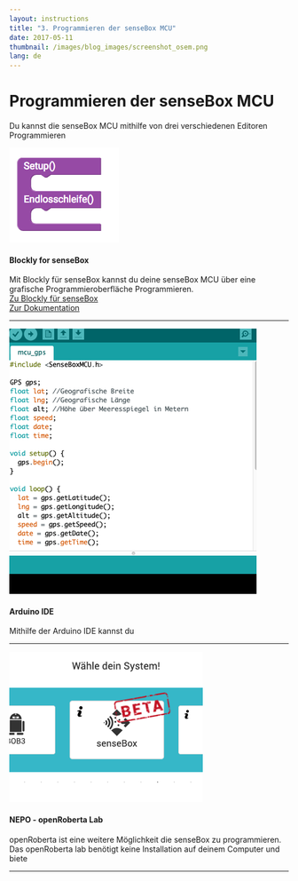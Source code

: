 ```yaml
---
layout: instructions
title: "3. Programmieren der senseBox MCU"
date: 2017-05-11
thumbnail: /images/blog_images/screenshot_osem.png
lang: de
---
```

Programmieren der senseBox MCU
============

Du kannst die senseBox MCU mithilfe von drei verschiedenen Editoren Programmieren
 <div class="media">
                    <div class="media-left">
                      <a href="#">
                        <img class="media-object media-go-image" src="/images/blockly_de.png" alt="...">
                      </a>
                    </div>
                    <div class="media-body">
                      <h4 class="media-heading">Blockly for senseBox</h4>
                      Mit Blockly für senseBox kannst du deine senseBox MCU über eine grafische Programmieroberfläche Programmieren. 
                      <div class="row">
                          <div class="col-md-4">
                            <a class="btn" href="{{more.edulink }}" target="_blank" role="button">Zu Blockly für senseBox</a> 
                          </div>
                          <div class="col-md-4">
                                <a class="btn" href="{{more.edulink }}" target="_blank" role="button">Zur Dokumentation</a> 
                              </div>
                      </div>
                    </div>
                <hr>        
            <div class="media">        
                    <div class="media-left">
                            <a href="#">
                              <img class="media-object media-go-image" src="/images/go/edu/arduino.png" alt="...">
                            </a>
                          </div>
                          <div class="media-body">
                            <h4 class="media-heading">Arduino IDE</h4>
                            Mithilfe der Arduino IDE kannst du 
                          </div>
            </div>
            <hr>
            <div class="media">        
                    <div class="media-left">
                            <a href="#">
                              <img class="media-object media-go-image" src="/images/go/edu/nepo.png" alt="...">
                            </a>
                          </div>
                          <div class="media-body">
                            <h4 class="media-heading">NEPO - openRoberta Lab</h4>
                            openRoberta ist eine weitere Möglichkeit die senseBox zu programmieren. Das openRoberta lab benötigt keine Installation auf deinem Computer und biete
                          </div>
            </div>
            <hr>